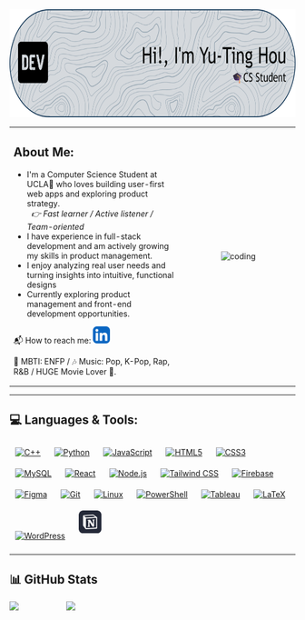 
<img src="./src/github-header-banne-final.png" alt="header" width="800" height="190"/>
<!-- <h1 align="center">Hi 👋, I'm Yu-Ting Hou</h1>
<p align="center">
  🎓 CS Student
</p> -->

<!-- About Me Section -->
<div align="center">
  <table>
    <tr>
      <!-- Left: About Text -->
      <td align="left" width="60%">
        <h2>About Me:</h2>
        <ul>
          <li> I'm a Computer Science Student at UCLA👋 who loves building user-first web apps and exploring product strategy.</li>
          &nbsp;&nbsp;<i>👉 Fast learner / Active listener / Team-oriented</i>
          <li> I have experience in full-stack development and am actively growing my skills in product management.</li>
          <li> I enjoy analyzing real user needs and turning insights into intuitive, functional designs</li>
          <li> Currently exploring product management and front-end development opportunities.</li>
        </ul>
          📬 How to reach me:     
          <a href="https://linkedin.com/in/yutinghou-cs" target="_blank"><img src="https://github.com/tandpfun/skill-icons/blob/main/icons/LinkedIn.svg" height="30" /></a>
<!--           <a href="mailto:yt021h@gmail.com"><img src="https://github.com/tandpfun/skill-icons/blob/main/icons/Gmail-Light.svg" height="30" /></a> -->
          <p>🧠 MBTI: ENFP / 🎶 Music: Pop, K-Pop, Rap, R&B / HUGE Movie Lover 🍿.</p>
      </td>
      <!-- Right: Image -->
      <td align="center" width="40%">
        <img src="https://i.pinimg.com/originals/1b/cb/53/1bcb531e414ab066e2ac38b02b03ceb0.gif" alt="coding" width="300"/>
      </td>
    </tr>
  </table>
</div>

<hr/>
<h2>💻 Languages & Tools:</h2>
<div align="Left">  
 <a href="https://www.cplusplus.com/" target="_blank"><img style="margin: 10px" src="https://profilinator.rishav.dev/skills-assets/cplusplus-original.svg" alt="C++" height="40" /></a>
  <a href="https://www.python.org/" target="_blank"><img style="margin: 10px" src="https://profilinator.rishav.dev/skills-assets/python-original.svg" alt="Python" height="40" /></a>
  <a href="https://www.javascript.com/" target="_blank"><img style="margin: 10px" src="https://profilinator.rishav.dev/skills-assets/javascript-original.svg" alt="JavaScript" height="40" /></a>
  <a href="https://en.wikipedia.org/wiki/HTML5" target="_blank"><img style="margin: 10px" src="https://profilinator.rishav.dev/skills-assets/html5-original-wordmark.svg" alt="HTML5" height="40" /></a>
  <a href="https://www.w3schools.com/css/" target="_blank"><img style="margin: 10px" src="https://profilinator.rishav.dev/skills-assets/css3-original-wordmark.svg" alt="CSS3" height="40" /></a>
  <a href="https://www.mysql.com/" target="_blank"><img style="margin: 10px" src="https://profilinator.rishav.dev/skills-assets/mysql-original-wordmark.svg" alt="MySQL" height="40" /></a>
<a href="https://reactjs.org/" target="_blank"><img style="margin: 10px" src="https://profilinator.rishav.dev/skills-assets/react-original-wordmark.svg" alt="React" height="40" /></a>
  <a href="https://nodejs.org/" target="_blank"><img style="margin: 10px" src="https://profilinator.rishav.dev/skills-assets/nodejs-original-wordmark.svg" alt="Node.js" height="40" /></a>
  <a href="https://www.tailwindcss.com/" target="_blank"><img style="margin: 10px" src="https://profilinator.rishav.dev/skills-assets/tailwindcss.svg" alt="Tailwind CSS" height="40" /></a>
  <a href="https://firebase.google.com/" target="_blank"><img style="margin: 10px" src="https://profilinator.rishav.dev/skills-assets/firebase.png" alt="Firebase" height="40" /></a>
  <a href="https://www.figma.com/" target="_blank"><img style="margin: 10px" src="https://profilinator.rishav.dev/skills-assets/figma-icon.svg" alt="Figma" height="40" /></a>
  <a href="https://github.com/" target="_blank"><img style="margin: 10px" src="https://profilinator.rishav.dev/skills-assets/git-scm-icon.svg" alt="Git" height="40" /></a>
  <a href="https://www.linux.org/" target="_blank"><img style="margin: 10px" src="https://profilinator.rishav.dev/skills-assets/linux-original.svg" alt="Linux" height="40" /></a>
  <a href="https://docs.microsoft.com/en-us/powershell/" target="_blank"><img style="margin: 10px" src="https://profilinator.rishav.dev/skills-assets/powershell.png" alt="PowerShell" height="50" /></a>
  <a href="https://www.tableau.com/" target="_blank"><img style="margin: 10px" src="https://profilinator.rishav.dev/skills-assets/tableau.svg" alt="Tableau" height="40" /></a>
  <a href="https://www.latex-project.org/" target="_blank"><img style="margin: 10px" src="https://profilinator.rishav.dev/skills-assets/latex.png" alt="LaTeX" height="40" /></a>
  <a href="https://wordpress.com/" target="_blank"><img style="margin: 10px" src="https://profilinator.rishav.dev/skills-assets/wordpress.png" alt="WordPress" height="40" /></a>
  <a href="https://www.notion.so/" target="_blank"><img style="margin: 10px" src="https://github.com/tandpfun/skill-icons/blob/main/icons/Notion-Dark.svg" alt="Notion" height="40" /></a> 
</div>

<hr/>
<h2>📊 GitHub Stats</h2>
<div align="left">
  <img src="https://github-readme-stats.vercel.app/api?username=ythou00&theme=apprentice&hide_border=false&include_all_commits=false&count_private=false" width="380" style="margin-right: 80px;"/>
<!--   <img src="https://github-readme-stats.vercel.app/api/top-langs/?username=ythou00&theme=apprentice&hide_border=true&layout=compact" width="350"/> -->
  <img src="https://nirzak-streak-stats.vercel.app/?user=ythou00&theme=apprentice&hide_border=false" width="410"/>
</div>

<!-- Proudly created with GPRM ( https://gprm.itsvg.in ) -->
<!--
<br/>
<img align="left" src="https://nirzak-streak-stats.vercel.app/?user=ythou00&theme=apprentice&hide_border=true" width="400"/>
<br/><br/><br/><br/><br/><br/>
-->

